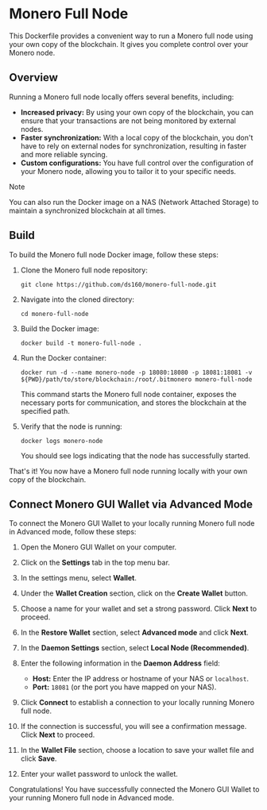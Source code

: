 # Monero Full Node

This Dockerfile provides a convenient way to run a Monero full node using your own copy of the blockchain. It gives you complete control over your Monero node.

## Overview

Running a Monero full node locally offers several benefits, including:

- **Increased privacy:** By using your own copy of the blockchain, you can ensure that your transactions are not being monitored by external nodes.
- **Faster synchronization:** With a local copy of the blockchain, you don't have to rely on external nodes for synchronization, resulting in faster and more reliable syncing.
- **Custom configurations:** You have full control over the configuration of your Monero node, allowing you to tailor it to your specific needs.

> [!NOTE]
> You can also run the Docker image on a NAS (Network Attached Storage) to maintain a synchronized blockchain at all times.

## Build

To build the Monero full node Docker image, follow these steps:

1. Clone the Monero full node repository:

    ```shell
    git clone https://github.com/ds160/monero-full-node.git
    ```

2. Navigate into the cloned directory:

    ```shell
    cd monero-full-node
    ```

3. Build the Docker image:

    ```shell
    docker build -t monero-full-node .
    ```

4. Run the Docker container:

    ```shell
    docker run -d --name monero-node -p 18080:18080 -p 18081:18081 -v ${PWD}/path/to/store/blockchain:/root/.bitmonero monero-full-node
    ```

    This command starts the Monero full node container, exposes the necessary ports for communication, and stores the blockchain at the specified path.

5. Verify that the node is running:

    ```shell
    docker logs monero-node
    ```

    You should see logs indicating that the node has successfully started.

That's it! You now have a Monero full node running locally with your own copy of the blockchain.

## Connect Monero GUI Wallet via Advanced Mode

To connect the Monero GUI Wallet to your locally running Monero full node in Advanced mode, follow these steps:

1. Open the Monero GUI Wallet on your computer.

2. Click on the **Settings** tab in the top menu bar.

3. In the settings menu, select **Wallet**.

4. Under the **Wallet Creation** section, click on the **Create Wallet** button.

5. Choose a name for your wallet and set a strong password. Click **Next** to proceed.

6. In the **Restore Wallet** section, select **Advanced mode** and click **Next**.

7. In the **Daemon Settings** section, select **Local Node (Recommended)**.

8. Enter the following information in the **Daemon Address** field:

    - **Host:** Enter the IP address or hostname of your NAS or `localhost`.
    - **Port:** `18081` (or the port you have mapped on your NAS).

9. Click **Connect** to establish a connection to your locally running Monero full node.

10. If the connection is successful, you will see a confirmation message. Click **Next** to proceed.

11. In the **Wallet File** section, choose a location to save your wallet file and click **Save**.

12. Enter your wallet password to unlock the wallet.

Congratulations! You have successfully connected the Monero GUI Wallet to your running Monero full node in Advanced mode.
